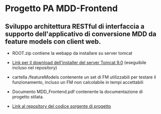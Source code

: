# Progetto PA MDD-Frontend 

## Sviluppo architettura RESTful di interfaccia a supporto dell'applicativo di conversione MDD da feature models con client web.

- ROOT.zip contiene la webapp da installare su server tomcat

- [Link per il download dell'installer del server Tomcat 9.0](https://dlcdn.apache.org/tomcat/tomcat-9/v9.0.71/bin/apache-tomcat-9.0.71.exe) (eseguibile incluso nel repository)

- cartella /featureModels contenente un set di FM utilizzabili per testare il funzionamento, incluso un FM non calcolabile in tempi accettabili

- Documento MDD_Frontend.pdf contenente la documentazione di progetto stilata.

- [Link al repository del codice sorgente di progetto](https://github.com/LeoRebu/MddFrontend)
